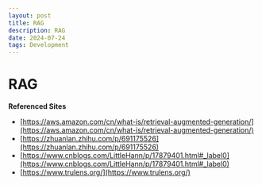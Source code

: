 ```yaml
---
layout: post
title: RAG
description: RAG 
date: 2024-07-24
tags: Development
---
```

# RAG
**Referenced Sites**

- [https://aws.amazon.com/cn/what-is/retrieval-augmented-generation/](https://aws.amazon.com/cn/what-is/retrieval-augmented-generation/)
- [https://zhuanlan.zhihu.com/p/691175526](https://zhuanlan.zhihu.com/p/691175526)
- [https://www.cnblogs.com/LittleHann/p/17879401.html#_label0](https://www.cnblogs.com/LittleHann/p/17879401.html#_label0)
- [https://www.trulens.org/](https://www.trulens.org/)
